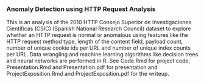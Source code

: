 ### Anomaly Detection using HTTP Request Analysis 
This is an analysis of the 2010 HTTP Consejo Superior de Investigaciones Cientificas (CSIC) (Spanish National Research Council) dataset to explore whether an HTTP request is normal or anomalous using features like the HTTP 
request method type, length of the content field, payload count, number of unique cookie ids per URL and number of unique index
counts per URL. Data wrangling and machine learning algorithms like decision trees and neural networks are performed in R. See Code.Rmd for project code, Presentation.Rmd and Presentation.pdf for presentation and ProjectExposition.Rmd and ProjectExposition.pdf for the writeup. 
